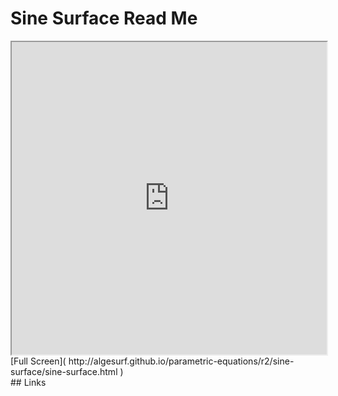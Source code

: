 Sine Surface Read Me
===

<iframe src='http://algesurf.github.io/parametric-equations/r2/sine-surface/sine-surface.html' width=100% height=500px >
There is an `iframe` here. It is not visible when viewed on github.com/algesurf. To view, please see 'Project Links' below.
</iframe>
[Full Screen]( http://algesurf.github.io/parametric-equations/r2/sine-surface/sine-surface.html )
<br>
## Links 
<http://www.3d-meier.de/tut3/Seite20.html>  
